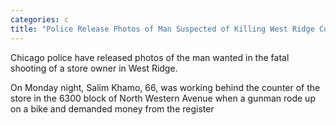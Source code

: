 ```yaml
---
categories: c
title: "Police Release Photos of Man Suspected of Killing West Ridge Convivence Store Clerk"
---
```


Chicago police have released photos of the man wanted in the fatal shooting of a store owner in West Ridge.



On Monday night, Salim Khamo, 66, was working behind the counter of the store in the 6300 block of North Western Avenue when a gunman rode up on a bike and demanded money from the register